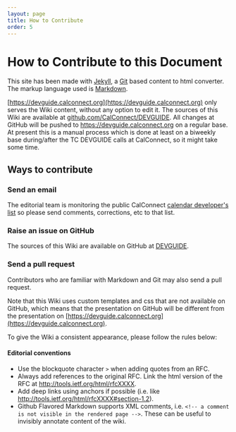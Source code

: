 ```yaml
---
layout: page
title: How to Contribute
order: 5
---
```


# How to Contribute to this Document

This site has been made with [Jekyll](https://jekyllrb.com/), a [Git](http://git-scm.com/) based content to html converter. The markup language used is [Markdown](http://daringfireball.net/projects/markdown/syntax).

[https://devguide.calconnect.org](https://devguide.calconnect.org) only serves the Wiki content, without any option to edit it. The sources of this Wiki are available at [github.com/CalConnect/DEVGUIDE](https://github.com/CalConnect/DEVGUIDE). All changes at GitHub will be pushed to https://devguide.calconnect.org on a regular base. At present this is a manual process which is done at least on a biweekly base during/after the TC DEVGUIDE calls at CalConnect, so it might take some time.

## Ways to contribute

### Send an email

The editorial team is monitoring the public CalConnect [calendar developer's list](http://lists.calconnect.org/listinfo.cgi/caldeveloper-l-calconnect.org) so please send comments, corrections, etc to that list.

### Raise an issue on GitHub

The sources of this Wiki are available on GitHub at [DEVGUIDE](https://github.com/CalConnect/DEVGUIDE/issues).

### Send a pull request

Contributors who are familiar with Markdown and Git may also send a pull request.

Note that this Wiki uses custom templates and css that are not available on GitHub, which means that the presentation on GitHub will be different from the presentation on [https://devguide.calconnect.org](https://devguide.calconnect.org).

To give the Wiki a consistent appearance, please follow the rules below:

#### Editorial conventions

* Use the blockquote character `>` when adding quotes from an RFC.
* Always add references to the original RFC. Link the html version of the RFC at http://tools.ietf.org/html/rfcXXXX.
* Add deep links using anchors if possible (i.e. like http://tools.ietf.org/html/rfcXXXX#section-1.2).
* Github Flavored Markdown supports XML comments, i.e. `<!-- a comment is not visible in the rendered page -->`. These can be useful to invisibly annotate content of the wiki.

